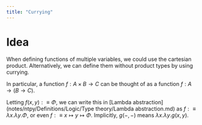 ```yaml
---
title: "Currying"
---
```


# Idea
When defining functions of multiple variables, we could use the cartesian product. Alternatively, we can define them without product types by using currying.

In particular, a function $f:A\times B\to C$ can be thought of as a function $f:A\to (B\to C)$.

Letting $f(x,y):\equiv \Phi$, we can write this in [Lambda abstraction](notes/ntpy/Definitions/Logic/Type theory/Lambda abstraction.md) as $f:\equiv\lambda x.\lambda y.\Phi$, or even $f:\equiv x\mapsto y\mapsto \Phi$. Implicitly, $g(-,-)$ means $\lambda x.\lambda y.g(x,y)$.